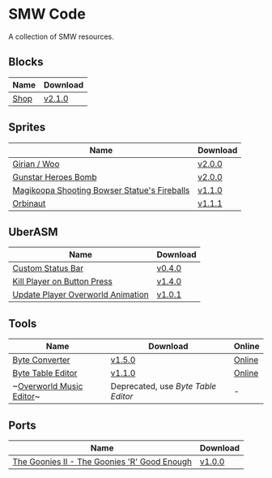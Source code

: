 # SMW Code

A collection of SMW resources.

## Blocks

| Name                  | Download                                                                                           |
| --------------------- | -------------------------------------------------------------------------------------------------- |
| [Shop](./blocks/shop) | [v2.1.0](https://github.com/zuccha/smw-code/releases/download/block%2Fshop%2F2.1.0/shop-2.1.0.zip) |

## Sprites

| Name                                                                         | Download                                                                                                                          |
| ---------------------------------------------------------------------------- | --------------------------------------------------------------------------------------------------------------------------------- |
| [Girian / Woo](./sprites/girian)                                             | [v2.0.0](https://github.com/zuccha/smw-code/releases/download/sprite%2Fgirian%2F2.0.0/girian-2.0.0.zip)                           |
| [Gunstar Heroes Bomb](./sprites/gunstar_heroes_bomb)                         | [v2.0.0](https://github.com/zuccha/smw-code/releases/download/sprite%2Fgunstar_heroes_bomb%2F2.0.0/gunstar_heroes_bomb-2.0.0.zip) |
| [Magikoopa Shooting Bowser Statue's Fireballs](./sprites/magikoopa_fireball) | [v1.1.0](https://github.com/zuccha/smw-code/releases/download/sprite%2Fmagikoopa_fireball%2F1.1.0/magikoopa_fireball-1.1.0.zip)   |
| [Orbinaut](./sprites/orbinaut)                                               | [v1.1.1](https://github.com/zuccha/smw-code/releases/download/sprite%2Forbinaut%2F1.1.1/orbinaut-1.1.1.zip)                       |

## UberASM

| Name                                                                             | Download                                                                                                                                                       |
| -------------------------------------------------------------------------------- | -------------------------------------------------------------------------------------------------------------------------------------------------------------- |
| [Custom Status Bar](./uberasm/custom_status_bar)                                 | [v0.4.0](https://github.com/zuccha/smw-code/releases/download/uberasm%2Fcustom_status_bar%2F0.4.0/custom_status_bar-0.4.0.zip)                                 |
| [Kill Player on Button Press](./uberasm/kill_player_on_button_press)             | [v1.4.0](https://github.com/zuccha/smw-code/releases/download/uberasm%2Fkill_player_on_button_press%2F1.4.0/kill_player_on_button_press-1.4.0.zip)             |
| [Update Player Overworld Animation](./uberasm/update_player_overworld_animation) | [v1.0.1](https://github.com/zuccha/smw-code/releases/download/uberasm%2Fupdate_player_overworld_animation%2F1.0.1/update_player_overworld_animation-1.0.1.zip) |

## Tools

| Name                                                       | Download                                                                                                                    | Online                                                   |
| ---------------------------------------------------------- | --------------------------------------------------------------------------------------------------------------------------- | -------------------------------------------------------- |
| [Byte Converter](./tools/byte_converter)                   | [v1.5.0](https://github.com/zuccha/smw-code/releases/download/tool%2Fbyte_converter%2F1.5.0/byte_converter-1.5.0.zip)       | [Online](https://zuccha.io/pages/byte_converter.html)    |
| [Byte Table Editor](./tools/byte_table_editor)             | [v1.1.0](https://github.com/zuccha/smw-code/releases/download/tool%2Fbyte_table_editor%2F1.1.0/byte_table_editor-1.1.0.zip) | [Online](https://zuccha.io/pages/byte_table_editor.html) |
| ~[Overworld Music Editor](./tools/overworld_music_editor)~ | Deprecated, use _Byte Table Editor_                                                                                         | -                                                        |

## Ports

| Name                                                                                               | Download                                                                                                                                                                      |
| -------------------------------------------------------------------------------------------------- | ----------------------------------------------------------------------------------------------------------------------------------------------------------------------------- |
| [The Goonies II - The Goonies 'R' Good Enough](./ports/the_goonies_ii_-_the_goonies_r_good_enough) | [v1.0.0](https://github.com/zuccha/smw-code/releases/download/port%2Fthe_goonies_ii_-_the_goonies_r_good_enough%2F1.0.0/the_goonies_ii_-_the_goonies_r_good_enough-1.0.0.zip) |
